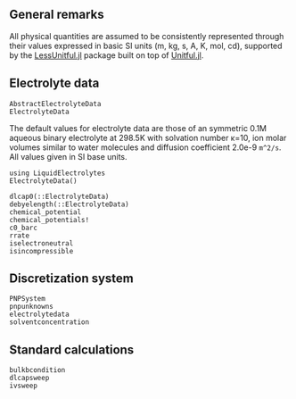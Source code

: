 ## General remarks
All physical quantities are assumed to be consistently represented through their values expressed in basic SI units
(m, kg, s, A, K, mol, cd), supported by the [LessUnitful.jl](https://j-fu.github.io/LessUnitful.jl/) package
built on top of [Unitful.jl](https://github.com/PainterQubits/Unitful.jl).

## Electrolyte data
```@docs
AbstractElectrolyteData
ElectrolyteData
```

The default values for electrolyte data are those of an symmetric 0.1M aqueous binary electrolyte at 
298.5K with solvation number κ=10, ion molar volumes similar to water molecules and
diffusion coefficient 2.0e-9 ``m^2/s``. All values given in SI base units.
```@example
using LiquidElectrolytes
ElectrolyteData()
```

```@docs
dlcap0(::ElectrolyteData)
debyelength(::ElectrolyteData)
chemical_potential
chemical_potentials!
c0_barc
rrate
iselectroneutral
isincompressible
``` 

## Discretization system

```@docs
PNPSystem
pnpunknowns
electrolytedata
solventconcentration
```

## Standard calculations
```@docs
bulkbcondition
dlcapsweep
ivsweep
```

